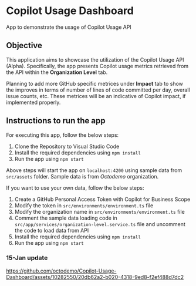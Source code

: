 # Copilot Usage Dashboard
App to demonstrate the usage of Copilot Usage API

## Objective
This application aims to showcase the utilization of the Copilot Usage API (Alpha). Specifically, the app presents Copilot usage metrics retrieved from the API within the **Organization Level** tab.

Planning to add more GitHub specific metrices under **Impact** tab to show the improves in terms of number of lines of code committed per day, overall issue counts, etc. These metrices will be an indicative of Copilot impact, if implemented properly.  

## Instructions to run the app
For executing this app, follow the below steps:
1. Clone the Repository to Visual Studio Code
2. Install the required dependencies using `npm install`
3. Run the app using `npm start`

Above steps will start the app on `localhost:4200` using sample data from `src/assets` folder. Sample data is from _Octodemo_ organization.

If you want to use your own data, follow the below steps:
1. Create a GitHub Personal Access Token with Copilot for Business Scope
2. Modify the token in `src/environments/environment.ts` file
3. Modify the organization name in `src/environments/environment.ts` file
4. Comment the sample data loading code in `src/app/services/organization-level.service.ts` file and uncomment the code to load data from API
5. Install the required dependencies using `npm install`
6. Run the app using `npm start`


### 15-Jan update



https://github.com/octodemo/Copilot-Usage-Dashboard/assets/10282550/20db62a2-b020-4318-9ed8-f2ef488d7dc2

